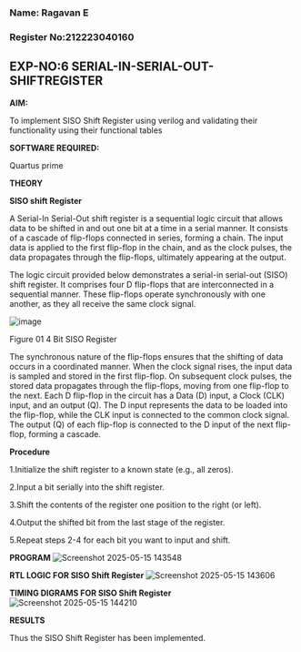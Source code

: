 
### Name: Ragavan E
### Register No:212223040160
## EXP-NO:6 SERIAL-IN-SERIAL-OUT-SHIFTREGISTER
**AIM:**

To implement  SISO Shift Register using verilog and validating their functionality using their functional tables

**SOFTWARE REQUIRED:**

Quartus prime

**THEORY**

**SISO shift Register**

A Serial-In Serial-Out shift register is a sequential logic circuit that allows data to be shifted in and out one bit at a time in a serial manner. It consists of a cascade of flip-flops connected in series, forming a chain. The input data is applied to the first flip-flop in the chain, and as the clock pulses, the data propagates through the flip-flops, ultimately appearing at the output.

The logic circuit provided below demonstrates a serial-in serial-out (SISO) shift register. It comprises four D flip-flops that are interconnected in a sequential manner. These flip-flops operate synchronously with one another, as they all receive the same clock signal.

![image](https://github.com/naavaneetha/SERIAL-IN-SERIAL-OUT-SHIFTREGISTER/assets/154305477/e81c4072-37f9-46c6-8145-566764b74c3a)

Figure 01 4 Bit SISO Register

The synchronous nature of the flip-flops ensures that the shifting of data occurs in a coordinated manner. When the clock signal rises, the input data is sampled and stored in the first flip-flop. On subsequent clock pulses, the stored data propagates through the flip-flops, moving from one flip-flop to the next.
Each D flip-flop in the circuit has a Data (D) input, a Clock (CLK) input, and an output (Q). The D input represents the data to be loaded into the flip-flop, while the CLK input is connected to the common clock signal. The output (Q) of each flip-flop is connected to the D input of the next flip-flop, forming a cascade.

**Procedure**

1.Initialize the shift register to a known state (e.g., all zeros).

2.Input a bit serially into the shift register.

3.Shift the contents of the register one position to the right (or left).

4.Output the shifted bit from the last stage of the register.

5.Repeat steps 2-4 for each bit you want to input and shift.

**PROGRAM**
![Screenshot 2025-05-15 143548](https://github.com/user-attachments/assets/b0542424-8e0f-48c1-a130-5b53f400c228)



**RTL LOGIC FOR SISO Shift Register**
![Screenshot 2025-05-15 143606](https://github.com/user-attachments/assets/d3224048-07e4-467a-a75f-2deb74cb365d)


**TIMING DIGRAMS FOR SISO Shift Register**
![Screenshot 2025-05-15 144210](https://github.com/user-attachments/assets/401f5927-8f1d-4799-9a07-c0f4e748e610)

**RESULTS**


Thus the SISO Shift Register has been implemented.
